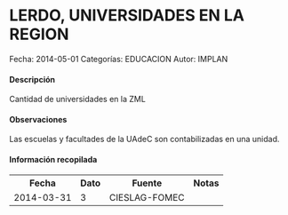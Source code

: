 LERDO, UNIVERSIDADES EN LA REGION
=====

Fecha: 2014-05-01
Categorías: EDUCACION
Autor: IMPLAN

#### Descripción

Cantidad de universidades en la ZML

#### Observaciones

Las escuelas y facultades de la UAdeC son contabilizadas en una unidad.

#### Información recopilada

<table class="table table-hover table-bordered">
  <tr><th>Fecha</th><th>Dato</th><th>Fuente</th><th>Notas</th></tr>
  <tr><td>2014-03-31</td><td>3</td><td>CIESLAG-FOMEC</td><td></td></tr>
</table>
